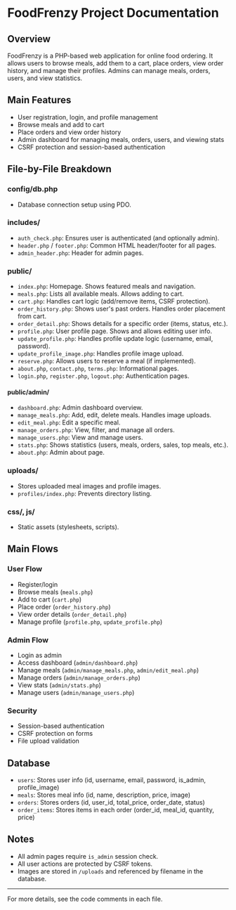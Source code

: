 # FoodFrenzy Project Documentation

## Overview
FoodFrenzy is a PHP-based web application for online food ordering. It allows users to browse meals, add them to a cart, place orders, view order history, and manage their profiles. Admins can manage meals, orders, users, and view statistics.

## Main Features
- User registration, login, and profile management
- Browse meals and add to cart
- Place orders and view order history
- Admin dashboard for managing meals, orders, users, and viewing stats
- CSRF protection and session-based authentication

## File-by-File Breakdown

### config/db.php
- Database connection setup using PDO.

### includes/
- `auth_check.php`: Ensures user is authenticated (and optionally admin).
- `header.php` / `footer.php`: Common HTML header/footer for all pages.
- `admin_header.php`: Header for admin pages.

### public/
- `index.php`: Homepage. Shows featured meals and navigation.
- `meals.php`: Lists all available meals. Allows adding to cart.
- `cart.php`: Handles cart logic (add/remove items, CSRF protection).
- `order_history.php`: Shows user's past orders. Handles order placement from cart.
- `order_detail.php`: Shows details for a specific order (items, status, etc.).
- `profile.php`: User profile page. Shows and allows editing user info.
- `update_profile.php`: Handles profile update logic (username, email, password).
- `update_profile_image.php`: Handles profile image upload.
- `reserve.php`: Allows users to reserve a meal (if implemented).
- `about.php`, `contact.php`, `terms.php`: Informational pages.
- `login.php`, `register.php`, `logout.php`: Authentication pages.

#### public/admin/
- `dashboard.php`: Admin dashboard overview.
- `manage_meals.php`: Add, edit, delete meals. Handles image uploads.
- `edit_meal.php`: Edit a specific meal.
- `manage_orders.php`: View, filter, and manage all orders.
- `manage_users.php`: View and manage users.
- `stats.php`: Shows statistics (users, meals, orders, sales, top meals, etc.).
- `about.php`: Admin about page.

### uploads/
- Stores uploaded meal images and profile images.
- `profiles/index.php`: Prevents directory listing.

### css/, js/
- Static assets (stylesheets, scripts).

## Main Flows

### User Flow
- Register/login
- Browse meals (`meals.php`)
- Add to cart (`cart.php`)
- Place order (`order_history.php`)
- View order details (`order_detail.php`)
- Manage profile (`profile.php`, `update_profile.php`)

### Admin Flow
- Login as admin
- Access dashboard (`admin/dashboard.php`)
- Manage meals (`admin/manage_meals.php`, `admin/edit_meal.php`)
- Manage orders (`admin/manage_orders.php`)
- View stats (`admin/stats.php`)
- Manage users (`admin/manage_users.php`)

### Security
- Session-based authentication
- CSRF protection on forms
- File upload validation

## Database
- `users`: Stores user info (id, username, email, password, is_admin, profile_image)
- `meals`: Stores meal info (id, name, description, price, image)
- `orders`: Stores orders (id, user_id, total_price, order_date, status)
- `order_items`: Stores items in each order (order_id, meal_id, quantity, price)

## Notes
- All admin pages require `is_admin` session check.
- All user actions are protected by CSRF tokens.
- Images are stored in `/uploads` and referenced by filename in the database.

---

For more details, see the code comments in each file.
